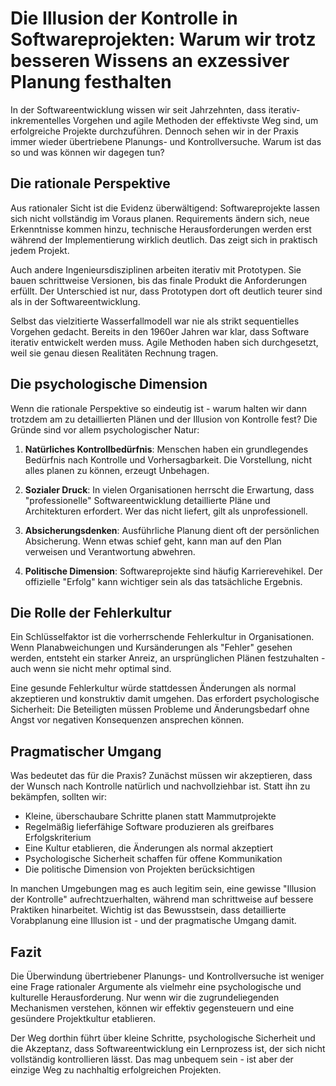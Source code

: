 # Die Illusion der Kontrolle in Softwareprojekten: Warum wir trotz besseren Wissens an exzessiver Planung festhalten

In der Softwareentwicklung wissen wir seit Jahrzehnten, dass iterativ-inkrementelles Vorgehen und agile Methoden der effektivste Weg sind, um erfolgreiche Projekte durchzuführen. Dennoch sehen wir in der Praxis immer wieder übertriebene Planungs- und Kontrollversuche. Warum ist das so und was können wir dagegen tun?

## Die rationale Perspektive

Aus rationaler Sicht ist die Evidenz überwältigend: Softwareprojekte lassen sich nicht vollständig im Voraus planen. Requirements ändern sich, neue Erkenntnisse kommen hinzu, technische Herausforderungen werden erst während der Implementierung wirklich deutlich. Das zeigt sich in praktisch jedem Projekt.

Auch andere Ingenieursdisziplinen arbeiten iterativ mit Prototypen. Sie bauen schrittweise Versionen, bis das finale Produkt die Anforderungen erfüllt. Der Unterschied ist nur, dass Prototypen dort oft deutlich teurer sind als in der Softwareentwicklung.

Selbst das vielzitierte Wasserfallmodell war nie als strikt sequentielles Vorgehen gedacht. Bereits in den 1960er Jahren war klar, dass Software iterativ entwickelt werden muss. Agile Methoden haben sich durchgesetzt, weil sie genau diesen Realitäten Rechnung tragen.

## Die psychologische Dimension 

Wenn die rationale Perspektive so eindeutig ist - warum halten wir dann trotzdem am zu detaillierten Plänen und der Illusion von Kontrolle fest? Die Gründe sind vor allem psychologischer Natur:

1. **Natürliches Kontrollbedürfnis**: Menschen haben ein grundlegendes Bedürfnis nach Kontrolle und Vorhersagbarkeit. Die Vorstellung, nicht alles planen zu können, erzeugt Unbehagen.

2. **Sozialer Druck**: In vielen Organisationen herrscht die Erwartung, dass "professionelle" Softwareentwicklung detaillierte Pläne und Architekturen erfordert. Wer das nicht liefert, gilt als unprofessionell.

3. **Absicherungsdenken**: Ausführliche Planung dient oft der persönlichen Absicherung. Wenn etwas schief geht, kann man auf den Plan verweisen und Verantwortung abwehren.

4. **Politische Dimension**: Softwareprojekte sind häufig Karrierevehikel. Der offizielle "Erfolg" kann wichtiger sein als das tatsächliche Ergebnis.

## Die Rolle der Fehlerkultur

Ein Schlüsselfaktor ist die vorherrschende Fehlerkultur in Organisationen. Wenn Planabweichungen und Kursänderungen als "Fehler" gesehen werden, entsteht ein starker Anreiz, an ursprünglichen Plänen festzuhalten - auch wenn sie nicht mehr optimal sind.

Eine gesunde Fehlerkultur würde stattdessen Änderungen als normal akzeptieren und konstruktiv damit umgehen. Das erfordert psychologische Sicherheit: Die Beteiligten müssen Probleme und Änderungsbedarf ohne Angst vor negativen Konsequenzen ansprechen können.

## Pragmatischer Umgang

Was bedeutet das für die Praxis? Zunächst müssen wir akzeptieren, dass der Wunsch nach Kontrolle natürlich und nachvollziehbar ist. Statt ihn zu bekämpfen, sollten wir:

- Kleine, überschaubare Schritte planen statt Mammutprojekte
- Regelmäßig lieferfähige Software produzieren als greifbares Erfolgskriterium
- Eine Kultur etablieren, die Änderungen als normal akzeptiert
- Psychologische Sicherheit schaffen für offene Kommunikation
- Die politische Dimension von Projekten berücksichtigen

In manchen Umgebungen mag es auch legitim sein, eine gewisse "Illusion der Kontrolle" aufrechtzuerhalten, während man schrittweise auf bessere Praktiken hinarbeitet. Wichtig ist das Bewusstsein, dass detaillierte Vorabplanung eine Illusion ist - und der pragmatische Umgang damit.

## Fazit

Die Überwindung übertriebener Planungs- und Kontrollversuche ist weniger eine Frage rationaler Argumente als vielmehr eine psychologische und kulturelle Herausforderung. Nur wenn wir die zugrundeliegenden Mechanismen verstehen, können wir effektiv gegensteuern und eine gesündere Projektkultur etablieren.

Der Weg dorthin führt über kleine Schritte, psychologische Sicherheit und die Akzeptanz, dass Softwareentwicklung ein Lernprozess ist, der sich nicht vollständig kontrollieren lässt. Das mag unbequem sein - ist aber der einzige Weg zu nachhaltig erfolgreichen Projekten.
